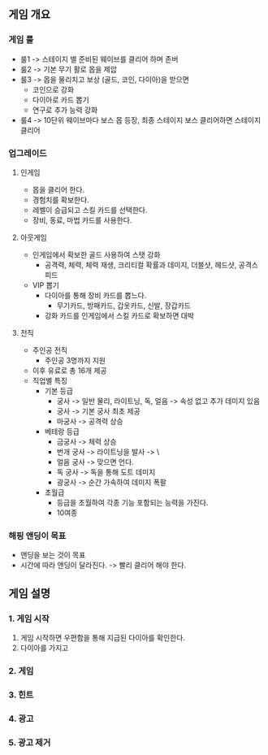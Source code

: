 ## 게임 개요
### 게임 룰
  - 룰1 -> 스테이지 별 준비된 웨이브를 클리어 하며 존버
  - 룰2 -> 기본 무기 활로 몹을 제압
  - 룰3 -> 몹을 물리치고 보상 (골드, 코인, 다이아)을 받으면 
    - 코인으로 강화
    - 다이아로 카드 뽑기
    - 연구로 추가 능력 강화 
  - 룰4 -> 10단위 웨이브마다 보스 몹 등장, 최종 스테이지 보스 클리어하면 스테이지 클리어

### 업그레이드
1) 인게임
    - 몹을 클리어 한다. 
    - 경험치를 확보한다.
    - 레벨이 승급되고 스킬 카드를 선택한다.
    - 장비, 동료, 마법 카드를 사용한다. 
  
2) 아웃게임
    - 인게임에서 확보한 골드 사용하여 스탯 강화
      - 공격력, 체력, 체력 재생, 크리티컬 확률과 데미지, 더블샷, 헤드샷, 공격스피드
    - VIP 뽑기 
      - 다이아를 통해 장비 카드를 뽑느다.
        - 무기카드, 방패카드, 갑옷카드, 신발, 장갑카드     
      - 강화 카드를 인게임에서 스킬 카드로 확보하면 대박
  
3) 전직
    - 주인공 전직
      - 주인공 3명까지 지원  
    - 이후 유료로 총 16개 제공
    - 직업별 특징 
      - 기본 등급 
        - 궁사 -> 일반 물리, 라이트닝, 독, 얼음 -> 속성 없고 추가 데미지 있음
        - 궁사 -> 기본 궁사 최초 제공
        - 마궁사 -> 공격력 상승
      - 베테랑 등급
        - 금궁사 -> 체력 상승
        - 번개 궁사 -> 라이트닝을 발사 -> \
        - 얼음 궁사 -> 맞으면 언다.
        - 독 궁사 -> 독을 통해 도트 데미지 
        - 광궁사 -> 순간 가속하여 데미지 폭팔
      - 초월급
        - 등급을 초월하여 각종 기능 포함되는 능력을 가진다. 
        - 10여종   

### 해핑 앤딩이 목표
  - 앤딩을 보는 것이 목표 
  - 시간에 따라 앤딩이 달라진다. -> 빨리 클리어 해야 한다. 

## 게임 설명
### 1. 게임 시작
1) 게임 시작하면 우편함을 통해 지급된 다이아를 확인한다.
2) 다이아를 가지고 

### 2. 게임 
 
### 3. 힌트
    
### 4. 광고
 
### 5. 광고 제거
 

